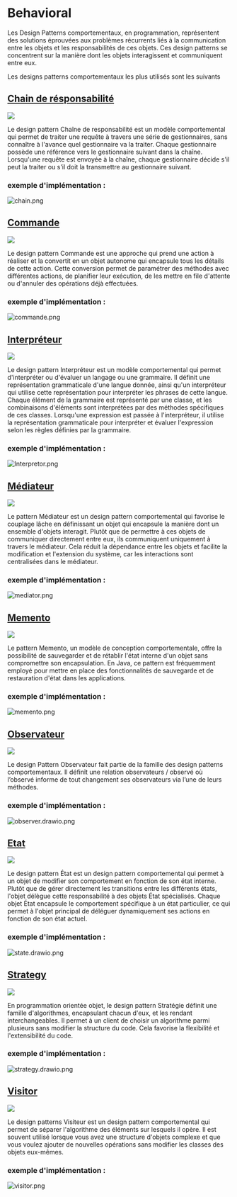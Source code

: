# Behavioral
Les Design Patterns comportementaux, en programmation, représentent des solutions éprouvées aux problèmes récurrents liés à la communication entre les objets et les responsabilités de ces objets. Ces design patterns se concentrent sur la manière dont les objets interagissent et communiquent entre eux.

Les designs patterns comportementaux les plus utilisés sont les suivants

## [Chain de résponsabilité](chainResponsability)
[![](https://img.shields.io/badge/sfeir.dev-Chaine_de_responsabilité-blue)](https://www.sfeir.dev/back/design-patterns-comportementaux-chaine-responsabilite/)

Le design pattern Chaîne de responsabilité est un modèle comportemental qui permet de traiter une requête à travers une série de gestionnaires, sans connaître à l'avance quel gestionnaire va la traiter. Chaque gestionnaire possède une référence vers le gestionnaire suivant dans la chaîne. Lorsqu'une requête est envoyée à la chaîne, chaque gestionnaire décide s'il peut la traiter ou s'il doit la transmettre au gestionnaire suivant.

### exemple d'implémentation :

![chain.png](chainResponsability/chain.png)

## [Commande](command)
[![](https://img.shields.io/badge/sfeir.dev-Commande-blue)](https://www.sfeir.dev/back/design-patterns-comportementaux-commande/)

Le design pattern Commande est une approche qui prend une action à réaliser et la convertit en un objet autonome qui encapsule tous les détails de cette action. Cette conversion permet de paramétrer des méthodes avec différentes actions, de planifier leur exécution, de les mettre en file d'attente ou d'annuler des opérations déjà effectuées.

### exemple d'implémentation :

![commande.png](command/commande.png)

## [Interpréteur](interpretor)
[![](https://img.shields.io/badge/sfeir.dev-Interpreteur-blue)](https://www.sfeir.dev/back/les-design-patterns-comportementaux-interpreteur/)

Le design pattern Interpréteur est un modèle comportemental qui permet d'interpréter ou d'évaluer un langage ou une grammaire. Il définit une représentation grammaticale d'une langue donnée, ainsi qu'un interpréteur qui utilise cette représentation pour interpréter les phrases de cette langue. Chaque élément de la grammaire est représenté par une classe, et les combinaisons d'éléments sont interprétées par des méthodes spécifiques de ces classes. Lorsqu'une expression est passée à l'interpréteur, il utilise la représentation grammaticale pour interpréter et évaluer l'expression selon les règles définies par la grammaire.

### exemple d'implémentation :

![Interpretor.png](interpretor/Interpretor.png)

## [Médiateur](mediator)
[![](https://img.shields.io/badge/sfeir.dev-Médiateur-blue)](https://www.sfeir.dev/back/design-patterns-comportementaux-mediateur/)

Le pattern Médiateur est un design pattern comportemental qui favorise le couplage lâche en définissant un objet qui encapsule la manière dont un ensemble d'objets interagit. Plutôt que de permettre à ces objets de communiquer directement entre eux, ils communiquent uniquement à travers le médiateur. Cela réduit la dépendance entre les objets et facilite la modification et l'extension du système, car les interactions sont centralisées dans le médiateur.

### exemple d'implémentation :

![mediator.png](mediator/mediator.png)

## [Memento](memento)
[![](https://img.shields.io/badge/sfeir.dev-Mémento-blue)](https://www.sfeir.dev/back/design-patterns-comportementaux-memento/)

Le pattern Memento, un modèle de conception comportementale, offre la possibilité de sauvegarder et de rétablir l'état interne d'un objet sans compromettre son encapsulation. En Java, ce pattern est fréquemment employé pour mettre en place des fonctionnalités de sauvegarde et de restauration d'état dans les applications.

### exemple d'implémentation :

![memento.png](memento/memento.png)

## [Observateur](observer)
[![](https://img.shields.io/badge/sfeir.dev-Observateur-blue)](https://www.sfeir.dev/back/design-patterns-comportementaux-observateur/)

Le design Pattern Observateur fait partie de la famille des design patterns comportementaux. Il définît une relation observateurs / observé où l’observé informe de tout changement ses observateurs via l’une de leurs méthodes.

### exemple d'implémentation :

![observer.drawio.png](observer/observer.png)

## [Etat](state)
[![](https://img.shields.io/badge/sfeir.dev-État-blue)](https://www.sfeir.dev/back/design-patterns-comportementaux-etat/)

Le design pattern État est un design pattern comportemental qui permet à un objet de modifier son comportement en fonction de son état interne. Plutôt que de gérer directement les transitions entre les différents états, l'objet délègue cette responsabilité à des objets État spécialisés. Chaque objet État encapsule le comportement spécifique à un état particulier, ce qui permet à l'objet principal de déléguer dynamiquement ses actions en fonction de son état actuel.

### exemple d'implémentation :

![state.drawio.png](state/state.drawio.png)

## [Strategy](strategy)
[![](https://img.shields.io/badge/sfeir.dev-Stratégie-blue)](https://www.sfeir.dev/back/les-designs-pattern-comportementaux/)

En programmation orientée objet, le design pattern Stratégie définit une famille d'algorithmes, encapsulant chacun d'eux, et les rendant interchangeables. Il permet à un client de choisir un algorithme parmi plusieurs sans modifier la structure du code. Cela favorise la flexibilité et l'extensibilité du code.

### exemple d'implémentation :

![strategy.drawio.png](strategy/strategy.drawio.png)


## [Visitor](visitor)
[![](https://img.shields.io/badge/sfeir.dev-Visiteur-blue)](https://www.sfeir.dev/back/les-design-patterns-comportementaux-visiteur/)

Le design patterns Visiteur est un design pattern comportemental qui permet de séparer l'algorithme des éléments sur lesquels il opère. Il est souvent utilisé lorsque vous avez une structure d'objets complexe et que vous voulez ajouter de nouvelles opérations sans modifier les classes des objets eux-mêmes.

### exemple d'implémentation :

![visitor.png](visitor/visitor.png)